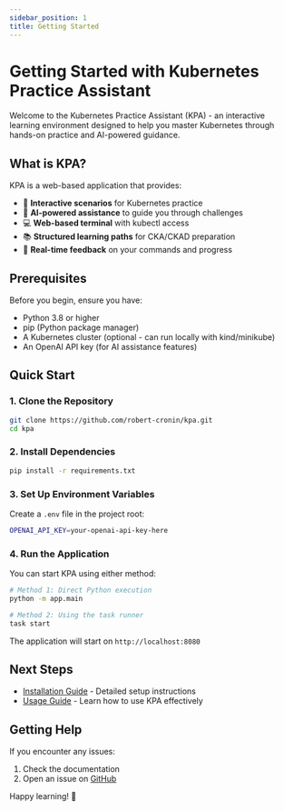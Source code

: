 ```yaml
---
sidebar_position: 1
title: Getting Started
---
```


# Getting Started with Kubernetes Practice Assistant

Welcome to the Kubernetes Practice Assistant (KPA) - an interactive learning environment designed to help you master Kubernetes through hands-on practice and AI-powered guidance.

## What is KPA?

KPA is a web-based application that provides:

- 🎯 **Interactive scenarios** for Kubernetes practice
- 🤖 **AI-powered assistance** to guide you through challenges
- 💻 **Web-based terminal** with kubectl access
- 📚 **Structured learning paths** for CKA/CKAD preparation
- 🔄 **Real-time feedback** on your commands and progress

## Prerequisites

Before you begin, ensure you have:

- Python 3.8 or higher
- pip (Python package manager)
- A Kubernetes cluster (optional - can run locally with kind/minikube)
- An OpenAI API key (for AI assistance features)

## Quick Start

### 1. Clone the Repository

```bash
git clone https://github.com/robert-cronin/kpa.git
cd kpa
```

### 2. Install Dependencies

```bash
pip install -r requirements.txt
```

### 3. Set Up Environment Variables

Create a `.env` file in the project root:

```bash
OPENAI_API_KEY=your-openai-api-key-here
```

### 4. Run the Application

You can start KPA using either method:

```bash
# Method 1: Direct Python execution
python -m app.main

# Method 2: Using the task runner
task start
```

The application will start on `http://localhost:8080`

## Next Steps

- [Installation Guide](./installation) - Detailed setup instructions
- [Usage Guide](./usage) - Learn how to use KPA effectively

## Getting Help

If you encounter any issues:

1. Check the documentation
2. Open an issue on [GitHub](https://github.com/robert-cronin/kpa/issues)

Happy learning! 🚀
